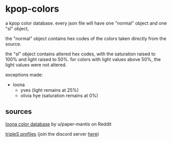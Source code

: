 # kpop-colors
a kpop color database. every json file will have one "normal" object and one "sl" object,

the "normal" object contains hex codes of the colors taken directly from the source.

the "sl" object contains altered hex codes, with the saturation raised to 100% and light raised to 50%. for colors with light values above 50%, the light values were not altered.

exceptions made:
- loona
    - yves (light remains at 25%)
    - olivia hye (saturation remains at 0%)

## sources
[loona color database](https://docs.google.com/spreadsheets/d/101dgHkOonpbhIw5LFUObFS-SRo2d85WkCex4NtjW6Lg/edit) by u/paper-mantis on Reddit

[tripleS profiles](https://discord.com/channels/968385909730971668/968391636583337984) (join the discord server [here](https://discord.gg/triplescosmos))
